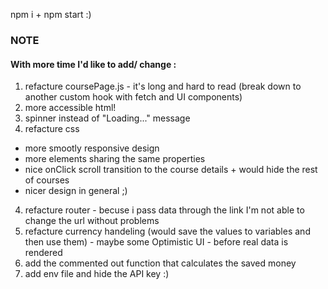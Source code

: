 npm i + npm start :)

### NOTE

#### With more time I'd like to add/ change :

1. refacture coursePage.js - it's long and hard to read (break down to another custom hook with fetch and UI components)
2. more accessible html! 
2. spinner instead of "Loading..." message
3. refacture css

- more smootly responsive design
- more elements sharing the same properties
- nice onClick scroll transition to the course details + would hide the rest of courses
- nicer design in general ;)

4. refacture router - becuse i pass data through the link I'm not able to change the url without problems
5. refacture currency handeling (would save the values to variables and then use them) - maybe some Optimistic UI - before real data is rendered
6. add the commented out function that calculates the saved money
7. add env file and hide the API key :)
